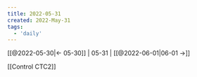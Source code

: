 ```yaml
---
title: 2022-05-31
created: 2022-May-31
tags:
  - 'daily'
---
```


[[@2022-05-30|<- 05-30]] | 05-31 | [[@2022-06-01|06-01 ->]]



[[Control CTC2]]